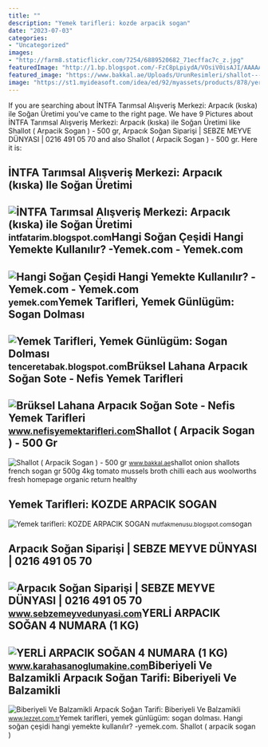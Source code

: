 ```yaml
---
title: ""
description: "Yemek tarifleri: kozde arpacik sogan"
date: "2023-07-03"
categories:
- "Uncategorized"
images:
- "http://farm8.staticflickr.com/7254/6889520682_71ecffac7c_z.jpg"
featuredImage: "http://1.bp.blogspot.com/-FzC8pLpiydA/VOsiV0isAJI/AAAAAAAABOs/FloBYRZCVeU/w1200-h630-p-k-no-nu/sogan-arpacik.jpg"
featured_image: "https://www.bakkal.ae/Uploads/UrunResimleri/shallot---arpacik-sogan----500-gr-15f1.jpg"
image: "https://st1.myideasoft.com/idea/ed/92/myassets/products/878/yerli-kirmizi-arpacik-sogan-4-numara-1-kg-280.jpeg?revision=1669533580"
---
```


If you are searching about İNTFA Tarımsal Alışveriş Merkezi: Arpacık (kıska) ile Soğan Üretimi you've came to the right page. We have 9 Pictures about İNTFA Tarımsal Alışveriş Merkezi: Arpacık (kıska) ile Soğan Üretimi like Shallot ( Arpacik Sogan ) - 500 gr, Arpacık Soğan Siparişi | SEBZE MEYVE DÜNYASI | 0216 491 05 70 and also Shallot ( Arpacik Sogan ) - 500 gr. Here it is:

İNTFA Tarımsal Alışveriş Merkezi: Arpacık (kıska) Ile Soğan Üretimi
-------------------------------------------------------------------

 ![İNTFA Tarımsal Alışveriş Merkezi: Arpacık (kıska) ile Soğan Üretimi](http://1.bp.blogspot.com/-FzC8pLpiydA/VOsiV0isAJI/AAAAAAAABOs/FloBYRZCVeU/w1200-h630-p-k-no-nu/sogan-arpacik.jpg) <small>intfatarim.blogspot.com</small>Hangi Soğan Çeşidi Hangi Yemekte Kullanılır? -Yemek.com - Yemek.com
-------------------------------------------------------------------

 ![Hangi Soğan Çeşidi Hangi Yemekte Kullanılır? -Yemek.com - Yemek.com](https://cdn.yemek.com/uploads/2019/01/arpacik-sogan.jpg) <small>yemek.com</small>Yemek Tarifleri, Yemek Günlügüm: Sogan Dolması
----------------------------------------------

 ![Yemek Tarifleri, Yemek Günlügüm: Sogan Dolması](http://farm8.staticflickr.com/7254/6889520682_71ecffac7c_z.jpg) <small>tenceretabak.blogspot.com</small>Brüksel Lahana Arpacık Soğan Sote - Nefis Yemek Tarifleri
---------------------------------------------------------

 ![Brüksel Lahana Arpacık Soğan Sote - Nefis Yemek Tarifleri](https://i.nefisyemektarifleri.com/2018/01/05/bruksel-lahana-arpacik-sogan-sote-4.jpg) <small>www.nefisyemektarifleri.com</small>Shallot ( Arpacik Sogan ) - 500 Gr
----------------------------------

 ![Shallot ( Arpacik Sogan ) - 500 gr](https://www.bakkal.ae/Uploads/UrunResimleri/shallot---arpacik-sogan----500-gr-15f1.jpg) <small>www.bakkal.ae</small>shallot onion shallots french sogan gr 500g 4kg tomato mussels broth chilli each aus woolworths fresh homepage organic return healthy

Yemek Tarifleri: KOZDE ARPACIK SOGAN
------------------------------------

 ![Yemek tarifleri: KOZDE ARPACIK SOGAN](http://4.bp.blogspot.com/_Y-h2hgEDVMM/SxPc5vh80KI/AAAAAAAABwE/fogDa64rwZI/w1200-h630-p-k-nu/arpaciksogannn.JPG) <small>mutfakmenusu.blogspot.com</small>sogan

Arpacık Soğan Siparişi | SEBZE MEYVE DÜNYASI | 0216 491 05 70
-------------------------------------------------------------

 ![Arpacık Soğan Siparişi | SEBZE MEYVE DÜNYASI | 0216 491 05 70](https://www.sebzemeyvedunyasi.com/Uploads/UrunResimleri/Sogan-Arpacik-500-Gr-939d.png) <small>www.sebzemeyvedunyasi.com</small>YERLİ ARPACIK SOĞAN 4 NUMARA (1 KG)
-----------------------------------

 ![YERLİ ARPACIK SOĞAN 4 NUMARA (1 KG)](https://st1.myideasoft.com/idea/ed/92/myassets/products/878/yerli-kirmizi-arpacik-sogan-4-numara-1-kg-280.jpeg?revision=1669533580) <small>www.karahasanoglumakine.com</small>Biberiyeli Ve Balzamikli Arpacık Soğan Tarifi: Biberiyeli Ve Balzamikli
-----------------------------------------------------------------------

 ![Biberiyeli Ve Balzamikli Arpacık Soğan Tarifi: Biberiyeli Ve Balzamikli](https://i.lezzet.com.tr/images-xxlarge-recipe/biberiyeli_ve_balzamikli_arpacik_sogan-f140ee14-abdf-4d7a-a6a2-c07d9234bf49.jpg) <small>www.lezzet.com.tr</small>Yemek tarifleri, yemek günlügüm: sogan dolması. Hangi soğan çeşidi hangi yemekte kullanılır? -yemek.com. Shallot ( arpacik sogan )

